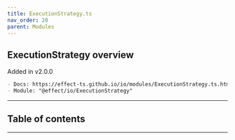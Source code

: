 ```yaml
---
title: ExecutionStrategy.ts
nav_order: 20
parent: Modules
---
```


## ExecutionStrategy overview

Added in v2.0.0

```md
- Docs: https://effect-ts.github.io/io/modules/ExecutionStrategy.ts.html
- Module: "@effect/io/ExecutionStrategy"
```

---

<h2 class="text-delta">Table of contents</h2>

---
